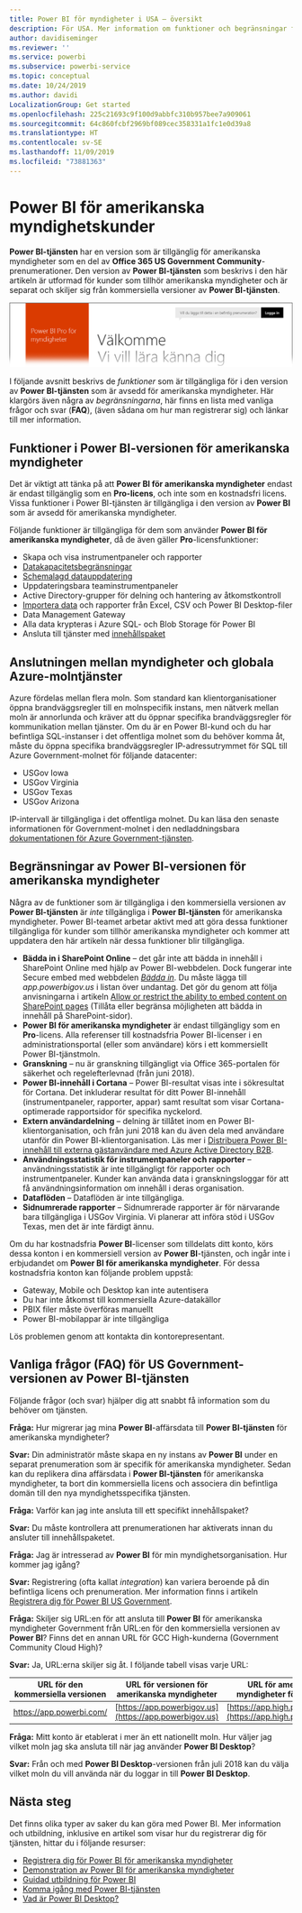 ```yaml
---
title: Power BI för myndigheter i USA – översikt
description: För USA. Mer information om funktioner och begränsningar för Power BI-tjänsten för amerikanska myndigheter
author: davidiseminger
ms.reviewer: ''
ms.service: powerbi
ms.subservice: powerbi-service
ms.topic: conceptual
ms.date: 10/24/2019
ms.author: davidi
LocalizationGroup: Get started
ms.openlocfilehash: 225c21693c9f100d9abbfc310b957bee7a909061
ms.sourcegitcommit: 64c860fcbf2969bf089cec358331a1fc1e0d39a8
ms.translationtype: HT
ms.contentlocale: sv-SE
ms.lasthandoff: 11/09/2019
ms.locfileid: "73881363"
---
```

# <a name="power-bi-for-us-government-customers"></a>Power BI för amerikanska myndighetskunder
**Power BI-tjänsten** har en version som är tillgänglig för amerikanska myndigheter som en del av **Office 365 US Government Community**-prenumerationer. Den version av **Power BI-tjänsten** som beskrivs i den här artikeln är utformad för kunder som tillhör amerikanska myndigheter och är separat och skiljer sig från kommersiella versioner av **Power BI-tjänsten**.

![](media/service-govus-overview/service_usgov_overview-1.png)

I följande avsnitt beskrivs de *funktioner* som är tillgängliga för i den version av **Power BI-tjänsten** som är avsedd för amerikanska myndigheter. Här klargörs även några av *begränsningarna*, här finns en lista med vanliga frågor och svar (**FAQ**), (även sådana om hur man registrerar sig) och länkar till mer information.

## <a name="features-of-power-bi-us-government"></a>Funktioner i Power BI-versionen för amerikanska myndigheter
Det är viktigt att tänka på att **Power BI för amerikanska myndigheter** endast är endast tillgänglig som en **Pro-licens**, och inte som en kostnadsfri licens. Vissa funktioner i Power BI-tjänsten är tillgängliga i den version av **Power BI** som är avsedd för amerikanska myndigheter.

Följande funktioner är tillgängliga för dem som använder **Power BI för amerikanska myndigheter**, då de även gäller **Pro**-licensfunktioner:

* Skapa och visa instrumentpaneler och rapporter
* [Datakapacitetsbegränsningar](service-admin-manage-your-data-storage-in-power-bi.md)
* [Schemalagd datauppdatering](refresh-data.md)
* Uppdateringsbara teaminstrumentpaneler
* Active Directory-grupper för delning och hantering av åtkomstkontroll
* [Importera data](service-get-data.md) och rapporter från Excel, CSV och Power BI Desktop-filer
* Data Management Gateway
* Alla data krypteras i Azure SQL- och Blob Storage för Power BI
* Ansluta till tjänster med [innehållspaket](service-connect-to-services.md)

## <a name="connectivity-between-government-and-global-azure-cloud-services"></a>Anslutningen mellan myndigheter och globala Azure-molntjänster 

Azure fördelas mellan flera moln. Som standard kan klientorganisationer öppna brandväggsregler till en molnspecifik instans, men nätverk mellan moln är annorlunda och kräver att du öppnar specifika brandväggsregler för kommunikation mellan tjänster. Om du är en Power BI-kund och du har befintliga SQL-instanser i det offentliga molnet som du behöver komma åt, måste du öppna specifika brandväggsregler IP-adressutrymmet för SQL till Azure Government-molnet för följande datacenter:

* USGov Iowa
* USGov Virginia
* USGov Texas
* USGov Arizona

IP-intervall är tillgängliga i det offentliga molnet. Du kan läsa den senaste informationen för Government-molnet i den nedladdningsbara [dokumentationen för Azure Government-tjänsten](https://www.microsoft.com/download/details.aspx?id=57063).

## <a name="limitations-of-power-bi-us-government"></a>Begränsningar av Power BI-versionen för amerikanska myndigheter
Några av de funktioner som är tillgängliga i den kommersiella versionen av **Power BI-tjänsten** är *inte* tillgängliga i **Power BI-tjänsten** för amerikanska myndigheter. Power BI-teamet arbetar aktivt med att göra dessa funktioner tillgängliga för kunder som tillhör amerikanska myndigheter och kommer att uppdatera den här artikeln när dessa funktioner blir tillgängliga.

* **Bädda in i SharePoint Online** – det går inte att bädda in innehåll i SharePoint Online med hjälp av Power BI-webbdelen. Dock fungerar inte Secure embed med webbdelen [*Bädda in*](https://docs.microsoft.com/power-bi/service-embed-secure). Du måste lägga till *app.powerbigov.us* i listan över undantag. Det gör du genom att följa anvisningarna i artikeln [Allow or restrict the ability to embed content on SharePoint pages](https://support.office.com/article/allow-or-restrict-the-ability-to-embed-content-on-sharepoint-pages-e7baf83f-09d0-4bd1-9058-4aa483ee137b) (Tillåta eller begränsa möjligheten att bädda in innehåll på SharePoint-sidor).
* **Power BI för amerikanska myndigheter** är endast tillgängligy som en **Pro**-licens. Alla referenser till kostnadsfria Power BI-licenser i en administrationsportal (eller som användare) körs i ett kommersiellt Power BI-tjänstmoln.
* **Granskning** – nu är granskning tillgängligt via Office 365-portalen för säkerhet och regelefterlevnad (från juni 2018).
* **Power BI-innehåll i Cortana** – Power BI-resultat visas inte i sökresultat för Cortana. Det inkluderar resultat för ditt Power BI-innehåll (instrumentpaneler, rapporter, appar) samt resultat som visar Cortana-optimerade rapportsidor för specifika nyckelord.
* **Extern användardelning** – delning är tillåtet inom en Power BI-klientorganisation, och från juni 2018 kan du även dela med användare utanför din Power BI-klientorganisation. Läs mer i [Distribuera Power BI-innehåll till externa gästanvändare med Azure Active Directory B2B](service-admin-azure-ad-b2b.md).
* **Användningsstatistik för instrumentpaneler och rapporter** – användningsstatistik är inte tillgängligt för rapporter och instrumentpaneler. Kunder kan använda data i granskningsloggar för att få användningsinformation om innehåll i deras organisation.
* **Dataflöden** – Dataflöden är inte tillgängliga.
* **Sidnumrerade rapporter** – Sidnumrerade rapporter är för närvarande bara tillgängliga i USGov Virginia.  Vi planerar att införa stöd i USGov Texas, men det är inte färdigt ännu.

Om du har kostnadsfria **Power BI**-licenser som tilldelats ditt konto, körs dessa konton i en kommersiell version av **Power BI**-tjänsten, och ingår inte i erbjudandet om **Power BI för amerikanska myndigheter**. För dessa kostnadsfria konton kan följande problem uppstå:

* Gateway, Mobile och Desktop kan inte autentisera
* Du har inte åtkomst till kommersiella Azure-datakällor
* PBIX filer måste överföras manuellt
* Power BI-mobilappar är inte tillgängliga

Lös problemen genom att kontakta din kontorepresentant.

## <a name="frequently-asked-questions-faq-for-the-us-government-version-of-the-power-bi-service"></a>Vanliga frågor (FAQ) för US Government-versionen av Power BI-tjänsten
Följande frågor (och svar) hjälper dig att snabbt få information som du behöver om tjänsten.

**Fråga:** Hur migrerar jag mina **Power BI**-affärsdata till **Power BI-tjänsten** för amerikanska myndigheter?

**Svar:** Din administratör måste skapa en ny instans av **Power BI** under en separat prenumeration som är specifik för amerikanska myndigheter. Sedan kan du replikera dina affärsdata i **Power BI-tjänsten** för amerikanska myndigheter, ta bort din kommersiella licens och associera din befintliga domän till den nya myndighetsspecifika tjänsten.

**Fråga:** Varför kan jag inte ansluta till ett specifikt innehållspaket?

**Svar:** Du måste kontrollera att prenumerationen har aktiverats innan du ansluter till innehållspaketet.

**Fråga:** Jag är intresserad av **Power BI** för min myndighetsorganisation. Hur kommer jag igång?

**Svar:** Registrering (ofta kallat *integration*) kan variera beroende på din befintliga licens och prenumeration. Mer information finns i artikeln [Registrera dig för Power BI US Government](service-govus-signup.md).

**Fråga:** Skiljer sig URL:en för att ansluta till **Power BI** för amerikanska myndigheter Government från URL:en för den kommersiella versionen av **Power BI**? Finns det en annan URL för GCC High-kunderna (Government Community Cloud High)?

**Svar:** Ja, URL:erna skiljer sig åt. I följande tabell visas varje URL:

| URL för den kommersiella versionen | URL för versionen för amerikanska myndigheter | URL för amerikanska myndigheter för GCC High |
| --- | --- | --- |
| https://app.powerbi.com/ |[https://app.powerbigov.us](https://app.powerbigov.us) | [https://app.high.powerbigov.us](https://app.high.powerbigov.us) |

**Fråga:** Mitt konto är etablerat i mer än ett nationellt moln. Hur väljer jag vilket moln jag ska ansluta till när jag använder **Power BI Desktop**?

**Svar:** Från och med **Power BI Desktop**-versionen från juli 2018 kan du välja vilket moln du vill använda när du loggar in till **Power BI Desktop**.


## <a name="next-steps"></a>Nästa steg
Det finns olika typer av saker du kan göra med Power BI. Mer information och utbildning, inklusive en artikel som visar hur du registrerar dig för tjänsten, hittar du i följande resurser:

* [Registrera dig för Power BI för amerikanska myndigheter](service-govus-signup.md)
* <a href="https://channel9.msdn.com/Blogs/Azure/Cognitive-Services-HDInsight-and-Power-BI-on-Azure-Government">Demonstration av Power BI för amerikanska myndigheter</a>
* [Guidad utbildning för Power BI](guided-learning/index.md)
* [Komma igång med Power BI-tjänsten](service-get-started.md)
* [Vad är Power BI Desktop?](desktop-what-is-desktop.md)

